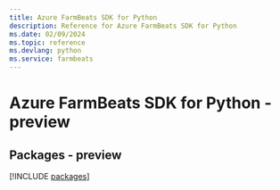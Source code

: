 ```yaml
---
title: Azure FarmBeats SDK for Python
description: Reference for Azure FarmBeats SDK for Python
ms.date: 02/09/2024
ms.topic: reference
ms.devlang: python
ms.service: farmbeats
---
```

# Azure FarmBeats SDK for Python - preview
## Packages - preview
[!INCLUDE [packages](farmbeats-index.md)]